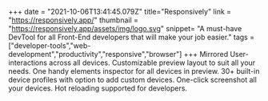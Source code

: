+++
date = "2021-10-06T13:41:45.079Z"
title="Responsively"
link = "https://responsively.app/"
thumbnail = "https://responsively.app/assets/img/logo.svg"
snippet= "A must-have DevTool for all Front-End developers that will make your job easier."
tags = ["developer-tools","web-development","productivity","responsive","browser"]
+++
Mirrored User-interactions across all devices.
Customizable preview layout to suit all your needs.
One handy elements inspector for all devices in preview.
30+ built-in device profiles with option to add custom devices.
One-click screenshot all your devices.
Hot reloading supported for developers.